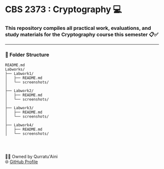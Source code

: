 # CBS 2373 : Cryptography 	💻

### This repository compiles all practical work, evaluations, and study materials for the Cryptography course this semester 📋✅

---

 ### **📁 Folder Structure** 

 ```
README.md                  
Labworks/
├── Labwork1/
│   ├── README.md         
│   └── screenshots/
│       
├── Labwork2/
│   ├── README.md
│   └── screenshots/
│       
├── Labwork3/
│   ├── README.md
│   └── screenshots/
│       
├── Labwork4/
│   ├── README.md
│   └── screenshots/
    
```
<br>

👩‍💻 Owned by Qurratu'Aini  
🌐 [GitHub Profile](https://github.com/Qurratu-Aini)